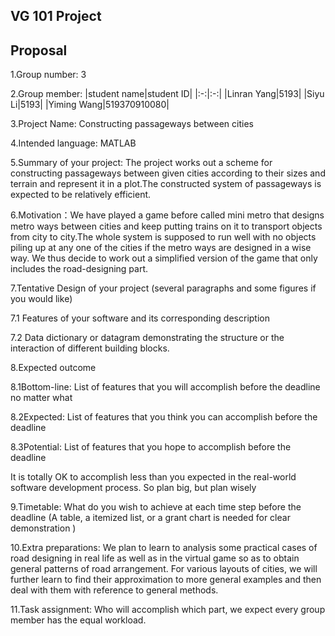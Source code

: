 ## VG 101 Project
## Proposal
1.Group number: 3


2.Group member: 
|student name|student ID|
|:-:|:-:|
|Linran Yang|5193|
|Siyu Li|5193|
|Yiming Wang|519370910080|


3.Project Name: Constructing passageways between cities


4.Intended language: MATLAB


5.Summary of your project: The project works out a scheme for constructing passageways between given cities according to their sizes and terrain and represent it in a plot.The constructed system of passageways is expected to be relatively efficient.


6.Motivation：We have played a game before called mini metro that designs metro ways between cities and keep putting trains on it to transport objects from city to city.The whole system is supposed to run well with no objects piling up at any one of the cities if the metro ways are designed in a wise way. We thus decide to work out a simplified version of the game that only includes the road-designing part.


7.Tentative Design of your project (several paragraphs and some figures if you would like)


7.1 Features of your software and its corresponding description


7.2 Data dictionary or datagram demonstrating the structure or the interaction of different building blocks.


8.Expected outcome


8.1Bottom-line: List of features that you will accomplish before the deadline no matter what


8.2Expected: List of features that you think you can accomplish before the deadline


8.3Potential: List of features that you hope to accomplish before the deadline


It is totally OK to accomplish less than you expected in the real-world software development process. So plan big, but plan wisely


9.Timetable: What do you wish to achieve at each time step before the deadline (A table, a itemized list, or a grant chart is needed for clear demonstration )


10.Extra preparations: We plan to learn to analysis some practical cases of road designing in real life as well as in the virtual game so as to obtain general patterns of road arrangement. For various layouts of cities, we will further learn to find their approximation to more general examples and then deal with them with reference to general methods.


11.Task assignment: Who will accomplish which part, we expect every group member has the equal workload.


